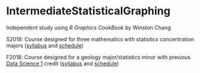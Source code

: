 # IntermediateStatisticalGraphing

Independent study using *R Graphics CookBook* by Winston Chang 

S2018: Course designed for three mathematics with statistics concentration majors ([syllabus](https://stat-jet-asu.github.io/IntermediateDataVisR/Syllabus/SyllabusS2018.html) and [schedule](https://stat-jet-asu.github.io/IntermediateDataVisR/Schedule/ScheduleS2018.html))

F2018: Course designed for a geology major/statistics minor with previous [Data Science 1](https://github.com/STAT-JET-ASU/DataScience1) credit ([syllabus](https://stat-jet-asu.github.io/IntermediateDataVisR/Syllabus/SyllabusF2018.html) and [schedule](https://stat-jet-asu.github.io/IntermediateDataVisR/Schedule/ScheduleF2018.html))
